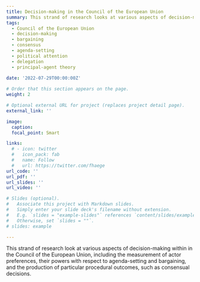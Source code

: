 ```yaml
---
title: Decision-making in the Council of the European Union
summary: This strand of research looks at various aspects of decision-making within in the Council of the European Union, including the measurement of actor preferences, their powers with respect to agenda-setting and bargaining, and the production of particular procedural outcomes, such as consensual decisions.                                                                                                                                                          
tags:
  - Council of the European Union
  - decision-making
  - bargaining
  - consensus
  - agenda-setting
  - political attention
  - delegation
  - principal-agent theory
  
date: '2022-07-29T00:00:00Z'

# Order that this section appears on the page.
weight: 2

# Optional external URL for project (replaces project detail page).
external_link: ''

image:
  caption: 
  focal_point: Smart

links:
  # - icon: twitter
  #   icon_pack: fab
  #   name: Follow
  #   url: https://twitter.com/fhaege
url_code: ''
url_pdf: ''
url_slides: ''
url_video: ''

# Slides (optional).
#   Associate this project with Markdown slides.
#   Simply enter your slide deck's filename without extension.
#   E.g. `slides = "example-slides"` references `content/slides/example-slides.md`.
#   Otherwise, set `slides = ""`.
# slides: example

---
```


This strand of research look at various aspects of decision-making within in the Council of the European Union, including the measurement of actor preferences, their powers with respect to agenda-setting and bargaining, and the production of particular procedural outcomes, such as consensual decisions.
